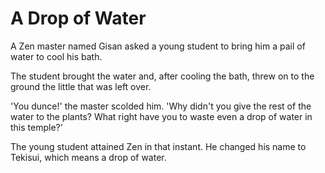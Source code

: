 # A Drop of Water

A Zen master named Gisan asked a young student to bring him a pail of water to cool his bath.

The student brought the water and, after cooling the bath, threw on to the ground the little that was left over.

'You dunce!' the master scolded him. 'Why didn't you give the rest of the water to the plants? What right have you to waste even a drop of water in this temple?'

The young student attained Zen in that instant. He changed his name to Tekisui, which means a drop of water.